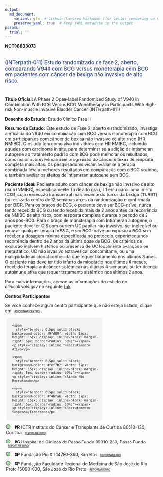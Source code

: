 ```yaml
---
output: 
  md_document:
    variant: gfm  # GitHub-flavored Markdown (for better rendering on GitHub)
    preserve_yaml: true  # Keep YAML metadata in the output
params:
  trial: ''
---
```


<script async src="https://scripts.simpleanalyticscdn.com/latest.js"></script>

**NCT06833073**

<div style="padding: 5px 5px 5px 0px; font-size: 1.20em; font-weight: 500; color: #2E4A7F; text-align: left; margin-bottom: 20px">

(INTerpath-011) Estudo randomizado de fase 2, aberto, comparando V940
com BCG versus monoterapia com BCG em pacientes com câncer de bexiga não
invasivo de alto risco.

</div>

**Título Oficial:** A Phase 2 Open-label Randomized Study of V940 in
Combination With BCG Versus BCG Monotherapy in Participants With
High-risk Non-muscle Invasive Bladder Cancer (INTerpath-011)

**Desenho do Estudo:** Estudo Clinico Fase II

**Resumo do Estudo:** Este estudo de Fase 2, aberto e randomizado,
investiga a eficácia do V940 em combinação com BCG versus monoterapia
com BCG em participantes com câncer de bexiga não invasivo de alto risco
(HR NMIBC). O estudo tem como alvo indivíduos com HR NMIBC, incluindo
aqueles com carcinoma in situ, para determinar se a adição de intismeran
autogene ao tratamento padrão com BCG pode melhorar os resultados, como
maior sobrevivência sem progressão do câncer e taxas de resposta
completa mais altas. Os pesquisadores visam avaliar se a terapia
combinada leva a melhores resultados em comparação com o BCG sozinho, e
também avaliar os efeitos do intismeran autogene sem BCG.

**Paciente Ideal:** Paciente adulto com câncer de bexiga não invasivo de
alto risco (NMIBC), especificamente Ta de alto grau, T1 e/ou carcinoma
in situ (CIS), cuja ressecção transuretral mais recente do tumor da
bexiga (TURBT) foi realizada dentro de 12 semanas antes da randomização
e confirmada por BICR. Para os braços de BCG, o paciente deve ser
BCG-naïve, nunca tendo recebido BCG ou tendo recebido mais de 2 anos
antes da recorrência de NMIBC de alto risco, com resposta completa
durante o período de 2 anos pós-BCG. Para o braço de monoterapia com
Intismeran autogene, o paciente deve ter CIS com ou sem UC papilar não
invasivo, ser inelegível ou recusar qualquer terapia IVESIC, e ser
BCG-naïve ou exposto a BCG sem receber a dosagem mínima especificada no
protocolo, experimentando recorrência dentro de 2 anos da última dose de
BCG. Os critérios de exclusão incluem histórico ou presença de UC
localmente avançado ou metastático, UC não invasivo extravesical
concomitante, ou uma malignidade adicional conhecida que requer
tratamento nos últimos 3 anos. O paciente não deve ter tido infarto do
miocárdio nos últimos 6 meses, recebido terapia anticâncer sistêmica nas
últimas 4 semanas, ou ter doença autoimune ativa que requer tratamento
sistêmico nos últimos 2 anos.

Para mais informações, acesse as informações do estudo no
*clinicaltrials.gov* no seguinte
[link](https://clinicaltrials.gov/ct2/show/NCT06833073)

**Centros Participantes**

Se você conhece algum centro participante que não esteja listado, clique
em
<span style="color: #2E4A7F; margin-left: 2px; padding: 4px; background-color: #f3f2f1; border-radius: 8px; font-weight: 500; font-size: 0.6em"><a
href="https://cancertrialsbr.shinyapps.io/formsapp?study_nct_id=NCT06833073&amp;location_id=N%2FA&amp;location_full_name=N%2FA&amp;form_type=Adicionar%20Centro"
target="_blank">ADICIONAR CENTRO</a></span>.

<div style="margin-bottom: 8px; margin-left: 5px; padding: 8px; max-width: 300px; background-color: #f3f2f1; border-radius: 8px; font-size: 0.9em">

<div style="margin-left: 10px;">

    <span 
      style="border: 0.5px solid black; background-color: #9fd89f; width: 15px; height: 15px; display: inline-block; margin-right: 5px; border-radius: 50%;"></span>
    <p style="display: inline;">Recrutamento Ativo</p>

</div>

<div style="margin-left: 10px;">

    <span 
      style="border: 0.5px solid black; background-color: #fef7b2; width: 15px; height: 15px; display: inline-block; margin-right: 5px; border-radius: 50%;"></span>
    <p style="display: inline;">Ainda Não Recrutando</p>

</div>

<div style="margin-left: 10px;">

    <span 
      style="border: 0.5px solid black; background-color: #f4bfab; width: 15px; height: 15px; display: inline-block; margin-right: 5px; border-radius: 50%;"></span>
    <p style="display: inline;">Recrutamento Suspenso/Encerrado</p>

</div>

</div>

<div style="margin: 3px;">

<span style="border: 0.5px solid black; display: inline-block; width: 12px; height: 12px; border-radius: 50%; margin-right: 10px; padding-bottom: 0px; background-color: #9fd89f;"></span>
<b>PR</b> ICTR Instituto do Câncer e Transplante de Curitiba 80510-130,
Curitiba
<span style="color: #2E4A7F; margin-left: 2px; padding: 4px; background-color: #f3f2f1; border-radius: 8px; font-weight: 500; font-size: 0.6em"><a
href="https://cancertrialsbr.shinyapps.io/formsapp?study_nct_id=NCT06833073&amp;location_id=INSTITUTODOCANCERETRANSPLANTEDECURITIBASITE0402CURITIBAPARANA80510130BRAZIL&amp;location_full_name=ICTR%20Instituto%20do%20C%C3%A2ncer%20e%20Transplante%20de%20Curitiba%2C%2080510-130%2C%20Curitiba&amp;form_type=Reportar%20Erro"
target="_blank">REPORTAR ERRO</a></span>

</div>

<div style="margin: 3px;">

<span style="border: 0.5px solid black; display: inline-block; width: 12px; height: 12px; border-radius: 50%; margin-right: 10px; padding-bottom: 0px; background-color: #9fd89f;"></span>
<b>RS</b> Hospital de Clínicas de Passo Fundo 99010-260, Passo Fundo
<span style="color: #2E4A7F; margin-left: 2px; padding: 4px; background-color: #f3f2f1; border-radius: 8px; font-weight: 500; font-size: 0.6em"><a
href="https://cancertrialsbr.shinyapps.io/formsapp?study_nct_id=NCT06833073&amp;location_id=HOSPITALDECLINICASDEPASSOFUNDOSITE0406PASSOFUNDORIOGRANDEDOSUL99010260BRAZIL&amp;location_full_name=Hospital%20de%20Cl%C3%ADnicas%20de%20Passo%20Fundo%2C%2099010-260%2C%20Passo%20Fundo&amp;form_type=Reportar%20Erro"
target="_blank">REPORTAR ERRO</a></span>

</div>

<div style="margin: 3px;">

<span style="border: 0.5px solid black; display: inline-block; width: 12px; height: 12px; border-radius: 50%; margin-right: 10px; padding-bottom: 0px; background-color: #9fd89f;"></span>
<b>SP</b> Fundação Pio XII 14780-360, Barretos
<span style="color: #2E4A7F; margin-left: 2px; padding: 4px; background-color: #f3f2f1; border-radius: 8px; font-weight: 500; font-size: 0.6em"><a
href="https://cancertrialsbr.shinyapps.io/formsapp?study_nct_id=NCT06833073&amp;location_id=FUNDACAOPIOXIIHOSPITALDECANCERDEBARRETOSSITE0400BARRETOSSAOPAULO14784400BRAZIL&amp;location_full_name=Funda%C3%A7%C3%A3o%20Pio%20XII%2C%2014780-360%2C%20Barretos&amp;form_type=Reportar%20Erro"
target="_blank">REPORTAR ERRO</a></span>

</div>

<div style="margin: 3px;">

<span style="border: 0.5px solid black; display: inline-block; width: 12px; height: 12px; border-radius: 50%; margin-right: 10px; padding-bottom: 0px; background-color: #9fd89f;"></span>
<b>SP</b> Fundação Faculdade Regional de Medicina de São José do Rio
Preto 15090-000, São José do Rio Preto
<span style="color: #2E4A7F; margin-left: 2px; padding: 4px; background-color: #f3f2f1; border-radius: 8px; font-weight: 500; font-size: 0.6em"><a
href="https://cancertrialsbr.shinyapps.io/formsapp?study_nct_id=NCT06833073&amp;location_id=FUNDACAOFACULDADEREGIONALDEMEDICINADESAOJOSEDORIOPRETOSITE0410SAOJOSEDORIOPRETOSAOPAULO15090000BRAZIL&amp;location_full_name=Funda%C3%A7%C3%A3o%20Faculdade%20Regional%20de%20Medicina%20de%20S%C3%A3o%20Jos%C3%A9%20do%20Rio%20Preto%2C%2015090-000%2C%20S%C3%A3o%20Jos%C3%A9%20do%20Rio%20Preto&amp;form_type=Reportar%20Erro"
target="_blank">REPORTAR ERRO</a></span>

</div>
